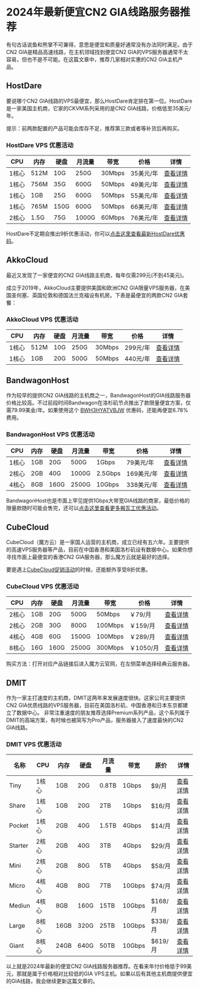 # 2024年最新便宜CN2 GIA线路服务器推荐

有句古话说鱼和熊掌不可兼得，意思是便宜和质量好通常没有办法同时满足。由于CN2 GIA是精品高速线路，在主机领域找到便宜CN2 GIA的VPS服务器通常不太容易，但也不是不可能。在这篇文章中，推荐几家相对实惠的CN2 GIA主机产品。

## HostDare

要说哪个CN2 GIA线路的VPS最便宜，那么HostDare肯定排在第一位。HostDare是一家美国主机商，它家的CKVM系列采用的是CN2 GIA线路，价格低至35美元/年。

提示：前两款配置的产品可能会库存不足，推荐第三款或者等补货后再购买。

### HostDare VPS 优惠活动

| CPU   | 内存  | 硬盘 | 月流量 | 带宽    | 价格    | 详情 |
|-------|-------|------|--------|---------|---------|------|
| 1核心 | 512M  | 10G  | 250G   | 30Mbps  | 35美元/年 | [查看详情](https://manage.hostdare.com/aff.php?aff=3827&pid=112) |
| 1核心 | 756M  | 35G  | 600G   | 50Mbps  | 49美元/年 | [查看详情](https://manage.hostdare.com/aff.php?aff=3827&pid=74) |
| 1核心 | 1GB   | 25G  | 600G   | 50Mbps  | 55美元/年 | [查看详情](https://manage.hostdare.com/aff.php?aff=3827&pid=106) |
| 1核心 | 765M  | 150G | 600G   | 50Mbps  | 66美元/年 | [查看详情](https://manage.hostdare.com/aff.php?aff=3827&pid=93) |
| 2核心 | 1.5G  | 75G  | 1000G  | 60Mbps  | 76美元/年 | [查看详情](https://manage.hostdare.com/aff.php?aff=3827&pid=75) |

HostDare不定期会推出9折优惠活动，你可以[点击这里查看最新HostDare优惠码](https://github.com/flingo1268/HostDare)。

## AkkoCloud

最近又发现了一家便宜的CN2 GIA线路主机商，每年仅需299元(不到45美元)。

成立于2019年，AkkoCloud主要提供美国和欧洲CN2 GIA限量VPS服务器，在美国圣何塞、英国伦敦和德国法兰克福设有机房。下表是最便宜的两款CN2 GIA套餐：

### AkkoCloud VPS 优惠活动

| CPU   | 内存  | 硬盘 | 月流量 | 带宽    | 价格    | 详情 |
|-------|-------|------|--------|---------|---------|------|
| 1核心 | 512M  | 10G  | 250G   | 30Mbps  | 299元/年 | [查看详情](https://www.akkocloud.com/aff.php?aff=1765&pid=176) |
| 1核心 | 1GB   | 20G  | 500G   | 50Mbps  | 440元/年 | [查看详情](https://www.akkocloud.com/aff.php?aff=1765&pid=175) |

## BandwagonHost

作为较早的提供CN2 GIA线路的主机商之一，BandwagonHost的GIA线路服务器价格比较高。不过前段时间Bandwagon在洛杉矶节点推出了款限量便宜方案，仅需79.99美金/年。如果使用这个 [BWH3HYATVBJW](https://github.com/ewzg9818/BandwagonHost) 优惠码，还能再便宜6.78%费用。

### BandwagonHost VPS 优惠活动

| CPU   | 内存  | 硬盘 | 月流量 | 带宽    | 价格    | 详情 |
|-------|-------|------|--------|---------|---------|------|
| 1核心 | 1GB   | 20G  | 500G   | 1Gbps   | 79美元/年 | [查看详情](https://bwh81.net/aff.php?aff=74585&pid=112) |
| 2核心 | 2GB   | 40G  | 1000G  | 2.5Gbps | 169美元/年 | [查看详情](https://bwh81.net/aff.php?aff=74585&pid=87) |
| 4核心 | 8GB   | 160G | 2500G  | 10Gbps  | 338美元/年 | [查看详情](https://bwh81.net/aff.php?aff=74585&pid=88) |

BandwagonHost也是市面上罕见提供1Gbps大带宽GIA线路的商家，最低价格的限量款随时可能会售完，还可以[点击这里查看更多搬瓦工优惠活动](https://github.com/ewzg9818/BandwagonHost)。

## CubeCloud

CubeCloud（魔方云）是一家国人运营的主机商，成立已经有五六年。主要提供的高速VPS服务器等产品，目前在中国香港和美国洛杉矶设有数据中心。如果你想寻找市面上最便宜的香港CN2 GIA服务器，那么魔方云就是最好的选择。

要是遇上[CubeCloud促销活动](https://github.com/lcg826367man/CubeCloud)的时候，还能额外享受8折优惠。

### CubeCloud VPS 优惠活动

| CPU   | 内存  | 硬盘 | 月流量 | 带宽    | 价格    | 详情 |
|-------|-------|------|--------|---------|---------|------|
| 2核心 | 1GB   | 20G  | 500G   | 50Mbps  | ￥79/月 | [查看详情](https://www.cubecloud.net/aff.php?aff=2426&gid=11) |
| 2核心 | 2GB   | 30G  | 800G   | 100Mbps | ￥159/月 | [查看详情](https://www.cubecloud.net/aff.php?aff=2426&gid=11) |
| 4核心 | 4GB   | 60G  | 1500G  | 100Mbps | ￥289/月 | [查看详情](https://www.cubecloud.net/aff.php?aff=2426&gid=11) |
| 8核心 | 16G  | 160G | 2500G  | 300Mbps | ￥1050/月 | [查看详情](https://www.cubecloud.net/aff.php?aff=2426&gid=11) |

购买方法：打开对应产品链接后进入魔方云官网，在左侧菜单选择经典云服务器。

## DMIT

作为一家主打速度的主机商，DMIT这两年来发展速度很快。这家公司主要提供CN2 GIA优质线路的VPS服务器，目前在美国洛杉矶、中国香港和日本东京都建立了数据中心。 非常注重速度的朋友推荐选择Premium系列产品，这个系列属于DMIT的高端方案，有时候也被简写为Pro产品，服务器接入了速度最快的CN2 GIA线路。

### DMIT VPS 优惠活动

| 名称  | CPU   | 内存  | 硬盘 | 月流量 | 带宽    | 原价  | 详情 |
|-------|-------|-------|------|--------|---------|-------|------|
| Tiny  | 1核心 | 1GB   | 20G  | 0.8TB  | 1Gbps   | $9/月 | [查看详情](https://www.dmit.io/aff.php?aff=9081&gid=9) |
| Share | 1核心 | 1GB   | 20G  | 2TB    | 1Gbps   | $16/月 | [查看详情](https://www.dmit.io/aff.php?aff=9081&gid=9) |
| Pocket | 1核心 | 2GB  | 40G  | 1.5TB  | 4Gbps  | $14/月 | [查看详情](https://www.dmit.io/aff.php?aff=9081&gid=9) |
| Starter | 2核心 | 2GB | 40G  | 3TB    | 4Gbps  | $29/月 | [查看详情](https://www.dmit.io/aff.php?aff=9081&gid=9) |
| Mini | 2核心 | 2GB   | 80G  | 5TB    | 4Gbps  | $58/月 | [查看详情](https://www.dmit.io/aff.php?aff=9081&gid=9) |
| Micro | 4核心 | 4GB  | 80G  | 7TB    | 10Gbps | $74/月 | [查看详情](https://www.dmit.io/aff.php?aff=9081&gid=9) |
| Mediun | 4核心 | 8GB | 160G | 15TB   | 10Gbps | $168/月 | [查看详情](https://www.dmit.io/aff.php?aff=9081&gid=9) |
| Large | 8核心 | 16GB | 320G | 25TB   | 10Gbps | $338/月 | [查看详情](https://www.dmit.io/aff.php?aff=9081&gid=9) |
| Giant | 8核心 | 24GB | 640G | 50TB   | 10Gbps | $619/月 | [查看详情](https://www.dmit.io/aff.php?aff=9081&gid=9) |

以上就是2024年最新的便宜CN2 GIA线路服务器推荐。在看来年付价格低于99美元，那就是属于价格相对比较低的GIA VPS主机。如果以后有其他主机商提供便宜的GIA线路，我会继续更新这篇文章的。

